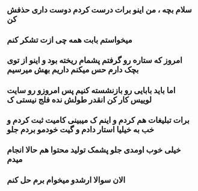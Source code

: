 سلام بچه ، من اینو برات درست کردم دوست داری حذفش کن
---
میخواستم بابت همه چی ازت تشکر کنم
---
امروز که ستاره رو گرفتم پشمام ریخته بود و اینو از توی بچک دارم حس میکنم داریم بهش میرسیم
---
اما باید بابایی رو بازنشسته کنیم پس امروزو رو سایت لوییس کار کن انقدر طولش نده فلج نیستی ک
---
برات تبلیغات هم کردم و اینم ک میبینی کامیت ثبت کردم و خب به خیلیا استار دادم و گیت خودمو بردم جلو
---
خیلی خوب اومدی جلو پشمک تولید محتوا هم حالا انجام میدم
---
الان سوالا ارشدو میخوام برم حل کنم
---
